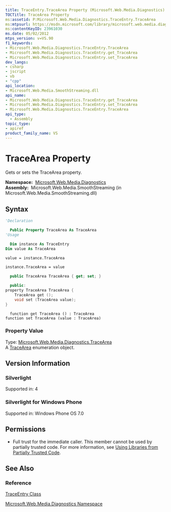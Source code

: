 ```yaml
---
title: TraceEntry.TraceArea Property (Microsoft.Web.Media.Diagnostics)
TOCTitle: TraceArea Property
ms:assetid: P:Microsoft.Web.Media.Diagnostics.TraceEntry.TraceArea
ms:mtpsurl: https://msdn.microsoft.com/library/microsoft.web.media.diagnostics.traceentry.tracearea(v=VS.90)
ms:contentKeyID: 23961030
ms.date: 05/02/2012
mtps_version: v=VS.90
f1_keywords:
- Microsoft.Web.Media.Diagnostics.TraceEntry.TraceArea
- Microsoft.Web.Media.Diagnostics.TraceEntry.get_TraceArea
- Microsoft.Web.Media.Diagnostics.TraceEntry.set_TraceArea
dev_langs:
- csharp
- jscript
- vb
- "cpp"
api_location:
- Microsoft.Web.Media.SmoothStreaming.dll
api_name:
- Microsoft.Web.Media.Diagnostics.TraceEntry.get_TraceArea
- Microsoft.Web.Media.Diagnostics.TraceEntry.set_TraceArea
- Microsoft.Web.Media.Diagnostics.TraceEntry.TraceArea
api_type:
  - Assembly
topic_type:
- apiref
product_family_name: VS
---
```


# TraceArea Property

Gets or sets the TraceArea property.

**Namespace:**  [Microsoft.Web.Media.Diagnostics](microsoft-web-media-diagnostics-namespace_1.md)  
**Assembly:**  Microsoft.Web.Media.SmoothStreaming (in Microsoft.Web.Media.SmoothStreaming.dll)

## Syntax

```vb
'Declaration

  Public Property TraceArea As TraceArea
'Usage

  Dim instance As TraceEntry
Dim value As TraceArea

value = instance.TraceArea

instance.TraceArea = value
```

```csharp
  public TraceArea TraceArea { get; set; }
```

```cpp
  public:
property TraceArea TraceArea {
    TraceArea get ();
    void set (TraceArea value);
}
```

```jscript
  function get TraceArea () : TraceArea
function set TraceArea (value : TraceArea)
```

### Property Value

Type: [Microsoft.Web.Media.Diagnostics.TraceArea](tracearea-enumeration-microsoft-web-media-diagnostics_1.md)  
A [TraceArea](tracearea-enumeration-microsoft-web-media-diagnostics_1.md) enumeration object.  

## Version Information

### Silverlight

Supported in: 4  

### Silverlight for Windows Phone

Supported in: Windows Phone OS 7.0  

## Permissions

  - Full trust for the immediate caller. This member cannot be used by partially trusted code. For more information, see [Using Libraries from Partially Trusted Code](https://msdn.microsoft.com/library/8skskf63).

## See Also

### Reference

[TraceEntry Class](traceentry-class-microsoft-web-media-diagnostics_1.md)

[Microsoft.Web.Media.Diagnostics Namespace](microsoft-web-media-diagnostics-namespace_1.md)
